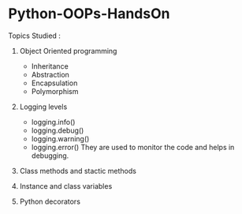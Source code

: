 # Python-OOPs-HandsOn

Topics Studied :

1. Object Oriented programming 
   - Inheritance
   - Abstraction
   - Encapsulation
   - Polymorphism

2. Logging levels
   - logging.info()
   - logging.debug()
   - logging.warning()
   - logging.error()
   They are used to monitor the code and helps in debugging.

3. Class methods and stactic methods

4. Instance and class variables

5. Python decorators
   
